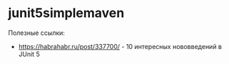 # junit5simplemaven


Полезные ссылки:
- https://habrahabr.ru/post/337700/ - 10 интересных нововведений в JUnit 5